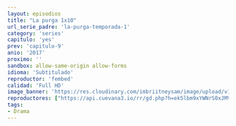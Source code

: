 ```yaml
---
layout: episodios
title: "La purga 1x10"
url_serie_padre: 'la-purga-temporada-1'
category: 'series'
capitulo: 'yes'
prev: 'capitulo-9'
anio: '2017'
proximo: ''
sandbox: allow-same-origin allow-forms
idioma: 'Subtitulado'
reproductor: 'fembed'
calidad: 'Full HD'
image_banner: 'https://res.cloudinary.com/imbriitneysam/image/upload/v1546545022/reason1-banner-min.jpg'
reproductores: ["https://api.cuevana3.io/rr/gd.php?h=ek5lbm9xYWNrS0xJMVp5b21KREk0dFBLbjVkaHhkRGdrOG1jbnBpUnhhS1ZybjFycXR2UHdNZllhMk9tcExIaHg5Um1oSTIxcE56RHkzMm5nOFdhMzZpU3FadVkyUT09"]
tags:
- Drama
---
```











